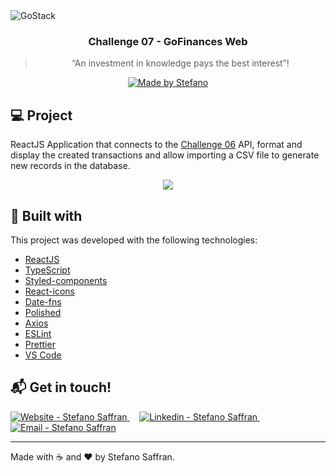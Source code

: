 <img alt="GoStack" src="https://res.cloudinary.com/stefanosaffran/image/upload/v1586943536/d32tomvl6x8onypta01h.png" />

<h3 align="center">
  Challenge 07 - GoFinances Web
</h3>

<blockquote align="center">“An investment in knowledge pays the best interest”!</blockquote>

<p align="center">
  <a href="stefanosaffran.com">
    <img alt="Made by Stefano" src="https://img.shields.io/badge/made%20by-Stefano Saffran-%2304D361">
  </a>
</p>

## :computer: Project

ReactJS Application that connects to the [Challenge 06](https://github.com/StefanoSaffran/rocketseat-gostack11/tree/master/challenge-upload-files-db) API, format and display the created transactions and allow importing a CSV file to generate new records in the database.

<p align="center">
  <img src="https://res.cloudinary.com/stefanosaffran/image/upload/v1587495424/GoStack/b12asbwdgukvhosuboom.gif" >
</p>

## :rocket: Built with

This project was developed with the following technologies:

-   [ReactJS](https://reactjs.org/)
-   [TypeScript](https://github.com/microsoft/TypeScript)
-   [Styled-components](https://www.styled-components.com/)
-   [React-icons](https://react-icons.netlify.com/)
-   [Date-fns](https://date-fns.org/)
-   [Polished](https://polished.js.org/)
-   [Axios](https://github.com/axios/axios)
-   [ESLint](https://eslint.org/)
-   [Prettier](https://prettier.io/)
-   [VS Code](https://code.visualstudio.com/)

## :mailbox_with_mail: Get in touch!

<a href="https://stefanosaffran.com" target="_blank" >
  <img alt="Website - Stefano Saffran" src="https://img.shields.io/badge/Website--%23F8952D?style=social">
</a>&nbsp;&nbsp;&nbsp;
<a href="https://www.linkedin.com/in/stefanosaffran/" target="_blank" >
  <img alt="Linkedin - Stefano Saffran" src="https://img.shields.io/badge/Linkedin--%23F8952D?style=social&logo=linkedin">
</a>&nbsp;&nbsp;&nbsp;
<a href="mailto:stefanoas@gmail.com" target="_blank" >
  <img alt="Email - Stefano Saffran" src="https://img.shields.io/badge/Email--%23F8952D?style=social&logo=gmail">
</a>

---

Made with :coffee: and ❤️ by Stefano Saffran.
